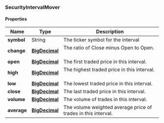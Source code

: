 
[//]: # (CLASS:SecurityIntervalMover)

[//]: # (KIND:object)

### SecurityIntervalMover

#### Properties

[//]: # (START_DEFINITION)

Name | Type | Description
------------ | ------------- | -------------
**symbol** | String | The ticker symbol for the interval &nbsp;
**change** | [**BigDecimal**](BigDecimal.md) | The ratio of Close minus Open to Open. &nbsp;
**open** | [**BigDecimal**](BigDecimal.md) | The first traded price in this interval. &nbsp;
**high** | [**BigDecimal**](BigDecimal.md) | The highest traded price in this interval. &nbsp;
**low** | [**BigDecimal**](BigDecimal.md) | The lowest traded price in this interval. &nbsp;
**close** | [**BigDecimal**](BigDecimal.md) | The last traded price in this interval. &nbsp;
**volume** | [**BigDecimal**](BigDecimal.md) | The volume of trades in this interval. &nbsp;
**average** | [**BigDecimal**](BigDecimal.md) | The volume weighted average price of trades in this interval. &nbsp;

[//]: # (END_DEFINITION)


[//]: # (CONTAINED_CLASS:BigDecimal)


[//]: # (CONTAINED_CLASS:BigDecimal)


[//]: # (CONTAINED_CLASS:BigDecimal)


[//]: # (CONTAINED_CLASS:BigDecimal)


[//]: # (CONTAINED_CLASS:BigDecimal)


[//]: # (CONTAINED_CLASS:BigDecimal)


[//]: # (CONTAINED_CLASS:BigDecimal)





